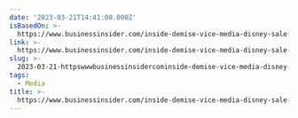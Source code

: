 ```yaml
---
date: '2023-03-21T14:41:00.000Z'
isBasedOn: >-
  https://www.businessinsider.com/inside-demise-vice-media-disney-sale-bankruptcy-shane-smith-2023-3?utmSource=twitter&utmContent=referral&utmTerm=topbar&referrer=twitter
link: >-
  https://www.businessinsider.com/inside-demise-vice-media-disney-sale-bankruptcy-shane-smith-2023-3?utmSource=twitter&utmContent=referral&utmTerm=topbar&referrer=twitter
slug: >-
  2023-03-21-httpswwwbusinessinsidercominside-demise-vice-media-disney-sale-bankruptcy-shane-smith-2023-3utmsourcetwitterandutmcontentreferralandutmtermtopbarandreferrertwitter
tags:
  - Media
title: >-
  https://www.businessinsider.com/inside-demise-vice-media-disney-sale-bankruptcy-shane-smith-2023-3?utmSource=twitter&utmContent=referral&utmTerm=topbar&referrer=twitter
---
```


